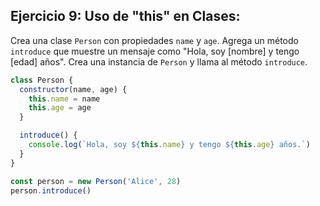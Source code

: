 ## Ejercicio 9: Uso de "this" en Clases:

Crea una clase `Person` con propiedades `name` y `age`. Agrega un método `introduce` que muestre un mensaje como "Hola, soy [nombre] y tengo [edad] años". Crea una instancia de `Person` y llama al método `introduce`.

```javascript
class Person {
  constructor(name, age) {
    this.name = name
    this.age = age
  }

  introduce() {
    console.log(`Hola, soy ${this.name} y tengo ${this.age} años.`)
  }
}

const person = new Person('Alice', 28)
person.introduce()
```

